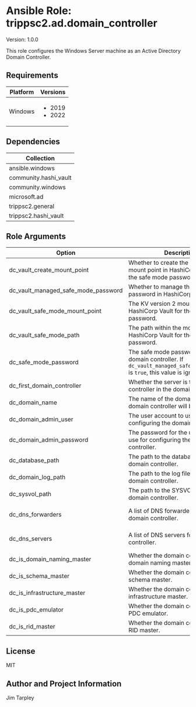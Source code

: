 <!-- BEGIN_ANSIBLE_DOCS -->

# Ansible Role: trippsc2.ad.domain_controller
Version: 1.0.0

This role configures the Windows Server machine as an Active Directory Domain Controller.

## Requirements

| Platform | Versions |
| -------- | -------- |
| Windows | <ul><li>2019</li><li>2022</li></ul> |

## Dependencies

| Collection |
| ---------- |
| ansible.windows |
| community.hashi_vault |
| community.windows |
| microsoft.ad |
| trippsc2.general |
| trippsc2.hashi_vault |

## Role Arguments
|Option|Description|Type|Required|Choices|Default|
|---|---|---|---|---|---|
| dc_vault_create_mount_point | Whether to create the KV version 2 mount point in HashiCorp Vault for the safe mode password. | bool | no |  | true |
| dc_vault_managed_safe_mode_password | Whether to manage the safe mode password in HashiCorp Vault. | bool | no |  | true |
| dc_vault_safe_mode_mount_point | The KV version 2 mount point in HashiCorp Vault for the safe mode password. | str | no |  | os |
| dc_vault_safe_mode_path | The path within the mount point in HashiCorp Vault for the safe mode password. | str | no |  | {{ inventory_hostname }}/safe_mode |
| dc_safe_mode_password | The safe mode password for the domain controller. If `dc_vault_managed_safe_mode_password` is `true`, this value is ignored. | str | no |  |  |
| dc_first_domain_controller | Whether the server is the first domain controller in the domain. | bool | no |  | false |
| dc_domain_name | The name of the domain to which the domain controller will belong. | str | yes |  |  |
| dc_domain_admin_user | The user account to use for configuring the domain controller. | str | yes |  |  |
| dc_domain_admin_password | The password for the user account to use for configuring the domain controller. | str | yes |  |  |
| dc_database_path | The path to the database files for the domain controller. | path | no |  | C:\Windows\NTDS |
| dc_domain_log_path | The path to the log files for the domain controller. | path | no |  | C:\Windows\Logs |
| dc_sysvol_path | The path to the SYSVOL files for the domain controller. | path | no |  | C:\Windows\SYSVOL |
| dc_dns_forwarders | A list of DNS forwarders for the domain controller. | list of 'str' | no |  | ["8.8.8.8", "4.2.2.2"] |
| dc_dns_servers | A list of DNS servers for the domain controller. | list of 'str' | yes |  |  |
| dc_is_domain_naming_master | Whether the domain controller is the domain naming master. | bool | no |  | false |
| dc_is_schema_master | Whether the domain controller is the schema master. | bool | no |  | false |
| dc_is_infrastructure_master | Whether the domain controller is the infrastructure master. | bool | no |  | false |
| dc_is_pdc_emulator | Whether the domain controller is the PDC emulator. | bool | no |  | false |
| dc_is_rid_master | Whether the domain controller is the RID master. | bool | no |  | false |


## License
MIT

## Author and Project Information
Jim Tarpley
<!-- END_ANSIBLE_DOCS -->
